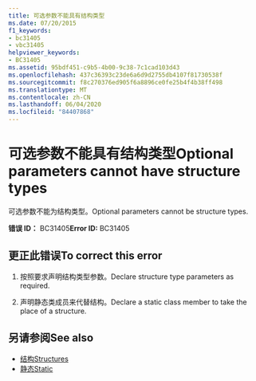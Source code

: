 ```yaml
---
title: 可选参数不能具有结构类型
ms.date: 07/20/2015
f1_keywords:
- bc31405
- vbc31405
helpviewer_keywords:
- BC31405
ms.assetid: 95bdf451-c9b5-4b00-9c38-7c1cad103d43
ms.openlocfilehash: 437c36393c23de6a6d9d2755db4107f81730538f
ms.sourcegitcommit: f8c270376ed905f6a8896ce0fe25b4f4b38ff498
ms.translationtype: MT
ms.contentlocale: zh-CN
ms.lasthandoff: 06/04/2020
ms.locfileid: "84407868"
---
```

# <a name="optional-parameters-cannot-have-structure-types"></a><span data-ttu-id="4ed47-102">可选参数不能具有结构类型</span><span class="sxs-lookup"><span data-stu-id="4ed47-102">Optional parameters cannot have structure types</span></span>
<span data-ttu-id="4ed47-103">可选参数不能为结构类型。</span><span class="sxs-lookup"><span data-stu-id="4ed47-103">Optional parameters cannot be structure types.</span></span>  
  
 <span data-ttu-id="4ed47-104">**错误 ID：** BC31405</span><span class="sxs-lookup"><span data-stu-id="4ed47-104">**Error ID:** BC31405</span></span>  
  
## <a name="to-correct-this-error"></a><span data-ttu-id="4ed47-105">更正此错误</span><span class="sxs-lookup"><span data-stu-id="4ed47-105">To correct this error</span></span>  
  
1. <span data-ttu-id="4ed47-106">按照要求声明结构类型参数。</span><span class="sxs-lookup"><span data-stu-id="4ed47-106">Declare structure type parameters as required.</span></span>  
  
2. <span data-ttu-id="4ed47-107">声明静态类成员来代替结构。</span><span class="sxs-lookup"><span data-stu-id="4ed47-107">Declare a static class member to take the place of a structure.</span></span>  
  
## <a name="see-also"></a><span data-ttu-id="4ed47-108">另请参阅</span><span class="sxs-lookup"><span data-stu-id="4ed47-108">See also</span></span>

- [<span data-ttu-id="4ed47-109">结构</span><span class="sxs-lookup"><span data-stu-id="4ed47-109">Structures</span></span>](../programming-guide/language-features/data-types/structures.md)
- [<span data-ttu-id="4ed47-110">静态</span><span class="sxs-lookup"><span data-stu-id="4ed47-110">Static</span></span>](../language-reference/modifiers/static.md)
